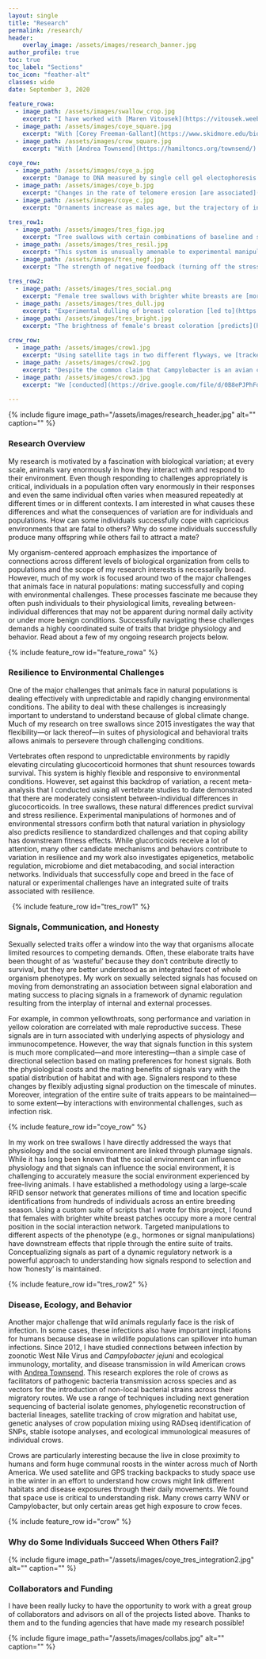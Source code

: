 ```yaml
---
layout: single
title: "Research"
permalink: /research/
header:
    overlay_image: /assets/images/research_banner.jpg
author_profile: true
toc: true
toc_label: "Sections"
toc_icon: "feather-alt"
classes: wide
date: September 3, 2020
   
feature_rowa:
  - image_path: /assets/images/swallow_crop.jpg
    excerpt: "I have worked with [Maren Vitousek](https://vitousek.weebly.com/) tree swallows since 2015 on a population that has been continuously studied since 1985."
  - image_path: /assets/images/coye_square.jpg
    excerpt: "With [Corey Freeman-Gallant](https://www.skidmore.edu/biology/faculty/freeman_gallant.php) I have maintained a banded population of common yellowthroats since 2005."
  - image_path: /assets/images/crow_square.jpg
    excerpt: "With [Andrea Townsend](https://hamiltoncs.org/townsend/) I have worked on disease ecology in American crows since 2012."
    
coye_row:
  - image_path: /assets/images/coye_a.jpg
    excerpt: "Damage to DNA measured by single cell gel electophoresis [is related](https://drive.google.com/file/d/0B8ePJPhFoSk4eTRpcld1dk11SGM/edit) to elaborate male ornaments in yellowthroats."
  - image_path: /assets/images/coye_b.jpg
    excerpt: "Changes in the rate of telomere erosion [are associated](https://drive.google.com/file/d/1Dyde8fFwhiXWYq9Gd96ZvnJxeYJ-PLHb/view) with changes in ornamentation."
  - image_path: /assets/images/coye_c.jpg
    excerpt: "Ornaments increase as males age, but the trajectory of increase [differs](https://drive.google.com/file/d/1tovx3J3ZKkSMeGYWkTYpYrhW8wcoVWiF/view) with blood parasite infection history."
    
tres_row1:
  - image_path: /assets/images/tres_figa.jpg
    excerpt: "Tree swallows with certain combinations of baseline and stress-induced corticosterone [achieve](https://drive.google.com/file/d/1vGGRKDEzrJzbKdEm67jq_XJZEZCHvMgg/view) the highest reproductive success."
  - image_path: /assets/images/tres_resil.jpg
    excerpt: "This system is unusually amenable to experimental manipulations that lest us impose [realistic challenges](https://drive.google.com/file/d/1sPvZCSnlpsOaKGZlS-VSC5NLJbyEMUsP/view) and measure resilience."
  - image_path: /assets/images/tres_negf.jpg
    excerpt: "The strength of negative feedback (turning off the stress response) [predicts](https://drive.google.com/file/d/1Qj6ko_P1-nk3Lk2f_ImXEWjLk7dBuMZy/view) resilience to challenges and reproductive success."
    
tres_row2:
  - image_path: /assets/images/tres_social.png
    excerpt: "Female tree swallows with brighter white breasts are [more central](https://drive.google.com/file/d/1YTujZDQgugIg38Rv7qhFPs0BTKlN_6vz/view) in social interaction networks built from RFID records."
  - image_path: /assets/images/tres_dull.jpg
    excerpt: "Experimental dulling of breast coloration [led to](https://www.biorxiv.org/content/10.1101/826719v1) higher seasonal reproductive success."
  - image_path: /assets/images/tres_bright.jpg
    excerpt: "The brightness of female's breast coloration [predicts](https://drive.google.com/file/d/1sPvZCSnlpsOaKGZlS-VSC5NLJbyEMUsP/view) genome wide patterns of DNA methylation."
    
crow_row:
  - image_path: /assets/images/crow1.jpg
    excerpt: "Using satellite tags in two different flyways, we [tracked](https://drive.google.com/file/d/1x8yWKr0zK_PzXgBmybcZe6UwoixCos3L/view) year round movements of American crows."
  - image_path: /assets/images/crow2.jpg
    excerpt: "Despite the common claim that Campylobacter is an avian commensal with no negative effects, we [found](https://drive.google.com/file/d/1XjrQ6616DUlVvNun395dwKaR1txNkVhM/view) that infected adults had reduced survival."
  - image_path: /assets/images/crow3.jpg
    excerpt: "We [conducted](https://drive.google.com/file/d/0B8ePJPhFoSk4RVpFZk5DTkVFQ00/view) a detailed analysis of space use using GPS tracking during the winter roosting season to evaluate the potential for cross-species transmission of *C. jejuni* from crows."
        
---
```


{% include figure image_path="/assets/images/research_header.jpg" alt="" caption="" %}

### Research Overview

My research is motivated by a fascination with biological variation; at every scale, animals vary enormously in how they interact with and respond to their environment. Even though responding to challenges appropriately is critical, individuals in a population often vary enormously in their responses and even the same individual often varies when measured repeatedly at different times or in different contexts. I am interested in what causes these differences and what the consequences of variation are for individuals and populations. How can some individuals successfully cope with capricious environments that are fatal to others? Why do some individuals successfully produce many offspring while others fail to attract a mate? 

My organism-centered approach emphasizes the importance of connections across different levels of biological organization from cells to populations and the scope of my research interests is necessarily broad. However, much of my work is focused around two of the major challenges that animals face in natural populations: mating successfully and coping with environmental challenges. These processes fascinate me because they often push individuals to their physiological limits, revealing between-individual differences that may not be apparent during normal daily activity or under more benign conditions. Successfully navigating these challenges demands a highly coordinated suite of traits that bridge physiology and behavior. Read about a few of my ongoing research projects below.

{% include feature_row id="feature_rowa" %}

### Resilience to Environmental Challenges

One of the major challenges that animals face in natural populations is dealing effectively with unpredictable and rapidly changing environmental conditions. The ability to deal with these challenges is increasingly important to understand to understand because of global climate change. Much of my research on tree swallows since 2015 investigates the way that flexibility—or lack thereof—in suites of physiological and behavioral traits allows animals to persevere through challenging conditions. 

Vertebrates often respond to unpredictable environments by rapidly elevating circulating glucocorticoid hormones that shunt resources towards survival. This system is highly flexible and responsive to environmental conditions. However, set against this backdrop of variation, a recent meta-analysis that I conducted using all vertebrate studies to date demonstrated that there are moderately consistent between-individual differences in glucocorticoids. In tree swallows, these natural differences predict survival and stress resilience. Experimental manipulations of hormones and of environmental stressors confirm both that natural variation in physiology also predicts resilience to standardized challenges and that coping ability has downstream fitness effects. While glucorticoids receive a lot of attention, many other candidate mechanisms and behaviors contribute to variation in resilience and my work also investigates epigenetics, metabolic regulation, microbiome and diet metabacoding, and social interaction networks. Individuals that successfully cope and breed in the face of natural or experimental challenges have an integrated suite of traits associated with resilience.

&nbsp;
{% include feature_row id="tres_row1" %}

### Signals, Communication, and Honesty

Sexually selected traits offer a window into the way that organisms allocate limited resources to competing demands. Often, these elaborate traits have been thought of as ‘wasteful’ because they don’t contribute directly to survival, but they are better understood as an integrated facet of whole organism phenotypes. My work on sexually selected signals has focused on moving from demonstrating an association between signal elaboration and mating success to placing signals in a framework of dynamic regulation resulting from the interplay of internal and external processes. 

For example, in common yellowthroats, song performance and variation in yellow coloration are correlated with male reproductive success. These signals are in turn associated with underlying aspects of physiology and immunocompetence. However, the way that signals function in this system is much more complicated—and more interesting—than a simple case of directional selection based on mating preferences for honest signals. Both the physiological costs and the mating benefits of signals vary with the spatial distribution of habitat and with age. Signalers respond to these changes by flexibly adjusting signal production on the timescale of minutes. Moreover, integration of the entire suite of traits appears to be maintained—to some extent—by interactions with environmental challenges, such as infection risk.

{% include feature_row id="coye_row" %}

In my work on tree swallows I have directly addressed the ways that physiology and the social environment are linked through plumage signals. While it has long been known that the social environment can influence physiology and that signals can influence the social environment, it is challenging to accurately measure the social environment experienced by free-living animals. I have established a methodology using a large-scale RFID sensor network that generates millions of time and location specific identifications from hundreds of individuals across an entire breeding season. Using a custom suite of scripts that I wrote for this project, I found that females with brighter white breast patches occupy more a more central position in the social interaction network. Targeted manipulations to different aspects of the phenotype (e.g., hormones or signal manipulations) have downstream effects that ripple through the entire suite of traits. Conceptualizing signals as part of a dynamic regulatory network is a powerful approach to understanding how signals respond to selection and how ‘honesty’ is maintained.

{% include feature_row id="tres_row2" %}

### Disease, Ecology, and Behavior

Another major challenge that wild animals regularly face is the risk of infection. In some cases, these infections also have important implications for humans because disease in wildlife populations can spillover into human infections. Since 2012, I have studied connections between infection by zoonotic West Nile Virus and *Campylobacter jejuni* and ecological immunology, mortality, and disease transmission in wild American crows with [Andrea Townsend](https://hamiltoncs.org/townsend/). This research explores the role of crows as facilitators of pathogenic bacteria transmission across species and as vectors for the introduction of non-local bacterial strains across their migratory routes. We use a range of techniques including next generation sequencing of bacterial isolate genomes, phylogenetic reconstruction of bacterial lineages, satellite tracking of crow migration and habitat use, genetic analyses of crow population mixing using RADseq identification of SNPs, stable isotope analyses, and ecological immunological measures of individual crows. 

Crows are particularly interesting because the live in close proximity to humans and form huge communal roosts in the winter across much of North America. We used satellite and GPS tracking backpacks to study space use in the winter in an effort to understand how crows might link different habitats and disease exposures through their daily movements. We found that space use is critical to understanding risk. Many crows carry WNV or Campylobacter, but only certain areas get high exposure to crow feces.

{% include feature_row id="crow" %}

### Why do Some Individuals Succeed When Others Fail?

{% include figure image_path="/assets/images/coye_tres_integration2.jpg" alt="" caption="" %}

### Collaborators and Funding

I have been really lucky to have the opportunity to work with a great group of collaborators and advisors on all of the projects listed above. Thanks to them and to the funding agencies that have made my research possible!

{% include figure image_path="/assets/images/collabs.jpg" alt="" caption="" %}

